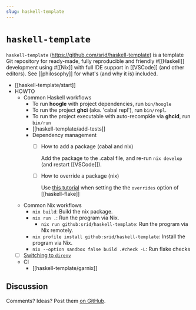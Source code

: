 ```yaml
---
slug: haskell-template
---
```


# `haskell-template`

`haskell-template` (<https://github.com/srid/haskell-template>) is a template Git repository for ready-made, fully reproducible and friendly #[[Haskell]] development using #[[Nix]] with full IDE support in [[VSCode]] (and other editors). See [[philosophy]] for what's (and why it is) included.

- [[haskell-template/start]]
- HOWTO
  - Common Haskell workflows
    - To run **hoogle** with project dependencies, run `bin/hoogle`
    - To run the project **ghci** (aka. 'cabal repl'), run `bin/repl`.
    - To run the project executable with auto-recompkle via **ghcid**, run `bin/run`
    - [[haskell-template/add-tests]]
    - Dependency management
      - [ ] How to add a package (cabal and nix)

        Add the package to the .cabal file, and re-run `nix develop` (and restart [[VSCode]]).
      - [ ] How to override a package (nix)

        Use [this tutorial](https://tek.brick.do/how-to-override-dependency-versions-when-building-a-haskell-project-with-nix-K3VXJd8mEKO7) when setting the the `overrides` option of [[haskell-flake]]
  - Common Nix workflows
    - `nix build`: Build the nix package.
    - `nix run .`: Run the program via Nix.
      - `nix run github:srid/haskell-template`: Run the program via Nix remotely.
    - `nix profile install github:srid/haskell-template`: Install the program via Nix.
    - `nix --option sandbox false build .#check -L`: Run flake checks
  - [ ] [Switching to `direnv`](https://github.com/srid/haskell-template/issues/3)
  - CI
    - [[haskell-template/garnix]]

## Discussion

Comments? Ideas? Post them [on GitHub](https://github.com/srid/haskell-template/discussions).